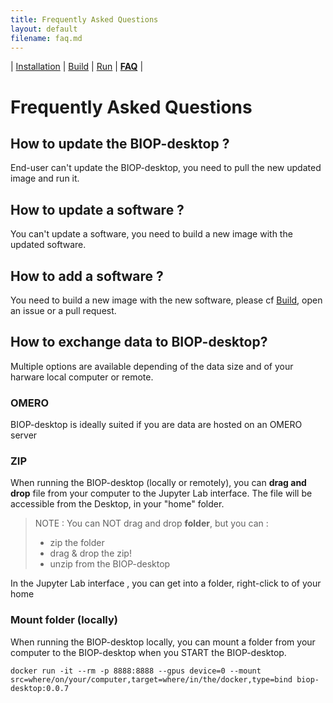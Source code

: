 ```yaml
---
title: Frequently Asked Questions
layout: default
filename: faq.md
--- 
```


| [Installation](/installation.md) | [Build](/build.md) | [Run](/run.md) | [**FAQ**](/faq.md) |

# Frequently Asked Questions

## How to update the BIOP-desktop ?

End-user can't update the BIOP-desktop, you need to pull the new updated image and run it.

## How to update a software ?

You can't update a software, you need to build a new image with the updated software.

## How to add a software ?

You need to build a new image with the new software, please cf [Build](/build.md), open an issue or a pull request.

## How to exchange data to BIOP-desktop?

Multiple options are available depending of the data size and of your harware local computer or remote.

### OMERO

BIOP-desktop is ideally suited if you are data are hosted on an OMERO server

### ZIP

When running the BIOP-desktop (locally or remotely), you can **drag and drop** file from your computer to the Jupyter Lab interface. 
The file will be accessible from the Desktop, in your "home" folder.

> NOTE : You can NOT drag and drop **folder**, but you can :
> - zip the folder
> - drag & drop the zip!
> - unzip from the BIOP-desktop

In the Jupyter Lab interface , you can get into a folder, right-click to  of your home 


### Mount folder (locally)

When running the BIOP-desktop locally, you can mount a folder from your computer to the BIOP-desktop when you START the BIOP-desktop.

```docker run -it --rm -p 8888:8888 --gpus device=0 --mount src=where/on/your/computer,target=where/in/the/docker,type=bind biop-desktop:0.0.7```
